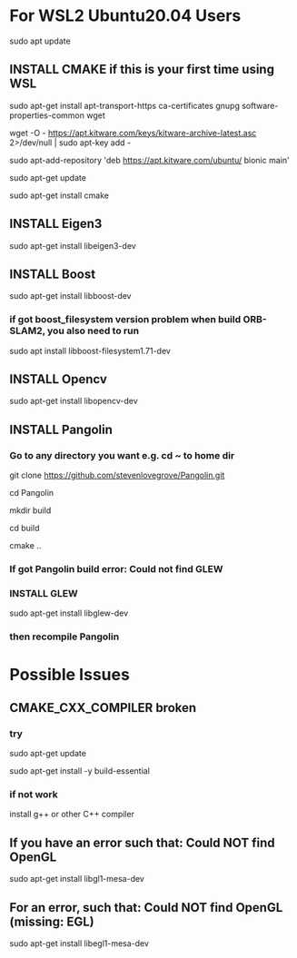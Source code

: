 # For WSL2 Ubuntu20.04 Users

sudo apt update

## INSTALL CMAKE if this is your first time using WSL 
sudo apt-get install apt-transport-https ca-certificates gnupg software-properties-common wget

wget -O - https://apt.kitware.com/keys/kitware-archive-latest.asc 2>/dev/null | sudo apt-key add -

sudo apt-add-repository 'deb https://apt.kitware.com/ubuntu/ bionic main'

sudo apt-get update

sudo apt-get install cmake

## INSTALL Eigen3
sudo apt-get install libeigen3-dev

## INSTALL Boost
sudo apt-get install libboost-dev
### if got boost_filesystem version problem when build ORB-SLAM2, you also need to run
sudo apt install  libboost-filesystem1.71-dev

## INSTALL Opencv
sudo apt-get install libopencv-dev

## INSTALL Pangolin
### Go to any directory you want e.g. cd ~ to home dir
git clone https://github.com/stevenlovegrove/Pangolin.git

cd Pangolin

mkdir build

cd build

cmake ..

### If got Pangolin build error: Could not find GLEW
### INSTALL GLEW
sudo apt-get install libglew-dev
### then recompile Pangolin

# Possible Issues

## CMAKE_CXX_COMPILER broken
### try
sudo apt-get update

sudo apt-get install -y build-essential
### if not work
install g++ or other C++ compiler


## If you have an error such that: Could NOT find OpenGL
sudo apt-get install libgl1-mesa-dev
## For an error, such that: Could NOT find OpenGL (missing: EGL)
sudo apt-get install libegl1-mesa-dev
